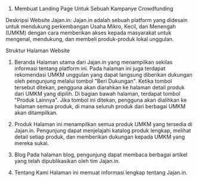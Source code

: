 1. Membuat Landing Page Untuk Sebuah Kampanye Crowdfunding

Deskripsi Website Jajan.in:
Jajan.in adalah sebuah platform yang didesain untuk mendukung perkembangan Usaha Mikro, Kecil, dan Menengah (UMKM) dengan cara memberikan akses kepada masyarakat untuk mengenal, mendukung, dan membeli produk-produk lokal unggulan.

Struktur Halaman Website
1. Beranda
Halaman utama dari Jajan.in yang menampilkan sekilas informasi tentang platform ini. Pada halaman ini juga terdapat rekomendasi UMKM unggulan yang dapat langsung diberikan dukungan oleh pengunjung melalui tombol "Beri Dukungan". Ketika tombol tersebut ditekan, pengguna akan diarahkan ke halaman detail produk dari UMKM yang dipilih.
Di bagian bawah halaman, terdapat tombol "Produk Lainnya". Jika tombol ini ditekan, pengguna akan dialihkan ke halaman semua produk, di mana seluruh produk dari berbagai UMKM akan ditampilkan.

2. Produk
Halaman ini menampilkan semua produk UMKM yang tersedia di Jajan.in. Pengunjung dapat menjelajahi katalog produk lengkap, melihat detail setiap produk, dan memberikan dukungan kepada UMKM yang mereka sukai.

3. Blog
Pada halaman blog, pengunjung dapat membaca berbagai artikel yang telah dipublikasikan oleh tim Jajan.in.

4. Tentang Kami
Halaman ini memuat informasi lengkap tentang Jajan.in. 
